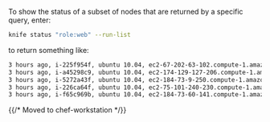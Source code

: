 To show the status of a subset of nodes that are returned by a specific
query, enter:

```bash
knife status "role:web" --run-list
```

to return something like:

```bash
3 hours ago, i-225f954f, ubuntu 10.04, ec2-67-202-63-102.compute-1.amazonaws.com, 67.202.63.102, role[web].
3 hours ago, i-a45298c9, ubuntu 10.04, ec2-174-129-127-206.compute-1.amazonaws.com, 174.129.127.206, role[web].
3 hours ago, i-5272a43f, ubuntu 10.04, ec2-184-73-9-250.compute-1.amazonaws.com, 184.73.9.250, role[web].
3 hours ago, i-226ca64f, ubuntu 10.04, ec2-75-101-240-230.compute-1.amazonaws.com, 75.101.240.230, role[web].
3 hours ago, i-f65c969b, ubuntu 10.04, ec2-184-73-60-141.compute-1.amazonaws.com, 184.73.60.141, role[web].
```

{{/* Moved to chef-workstation */}}
